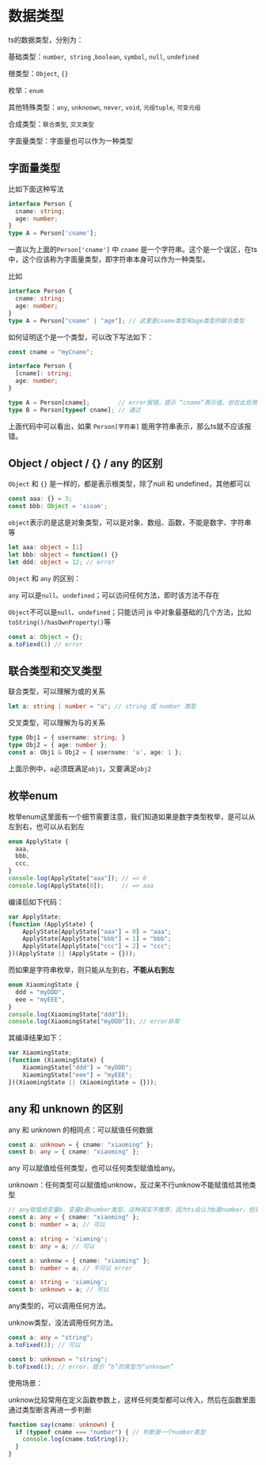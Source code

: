 # 数据类型

ts的数据类型，分别为：

基础类型：`number`,` string` ,`boolean`, `symbol`, `null`, `undefined`

根类型：`Object`, `{}`

枚举：`enum`

其他特殊类型：`any`, `unknoown`, `never`, `void`, `元组tuple`, `可变元组`

合成类型：`联合类型`, `交叉类型`

字面量类型：字面量也可以作为一种类型



## 字面量类型

比如下面这种写法

```ts
interface Person {
  cname: string;
  age: number;
}
type A = Person['cname'];
```

一直以为上面的`Person['cname']` 中 `cname` 是一个字符串。这个是一个误区，在ts中，这个应该称为字面量类型，即字符串本身可以作为一种类型。

比如

```ts
interface Person {
  cname: string;
  age: number;
}
type A = Person["cname" | "age"]; // 这里是cname类型和age类型的联合类型
```

如何证明这个是一个类型，可以改下写法如下：

```ts
const cname = "myCname";

interface Person {
  [cname]: string;
  age: number;
}

type A = Person[cname];        // error报错，提示 “cname”表示值，但在此处用作类型。是否指“类型 cname”
type B = Person[typeof cname]; // 通过
```

上面代码中可以看出，如果 `Person[字符串]` 能用字符串表示，那么ts就不应该报错。



## Object / object / {} / any 的区别

`Object` 和 `{}` 是一样的，都是表示根类型，除了null 和 undefined，其他都可以

```ts
const aaa: {} = 3;
const bbb: Object = 'xioam';
```

`object`表示的是这是对象类型，可以是对象、数组、函数，不能是数字、字符串等

```ts
let aaa: object = [1]
let bbb: object = function() {}
let ddd: object = 12; // error
```



`Object` 和 `any` 的区别：

`any` 可以是`null`、`undefined`；可以访问任何方法，即时该方法不存在

`Object`不可以是`null`、`undefined`；只能访问 js 中对象最基础的几个方法，比如`toString()/hasOwnProperty()`等

```ts
const a: Object = {};
a.toFiexd(1) // error 
```



## 联合类型和交叉类型

联合类型，可以理解为或的关系

```ts
let a: string | number = "a"; // string 或 number 类型
```



交叉类型，可以理解为与的关系

```ts
type Obj1 = { username: string; }
type Obj2 = { age: number };
const a: Obj1 & Obj2 = { username: 'a', age: 1 };
```

上面示例中，`a`必须既满足`obj1`，又要满足`obj2`



## 枚举enum

枚举enum这里面有一个细节需要注意，我们知道如果是数字类型枚举，是可以从左到右，也可以从右到左

```ts
enum ApplyState {
  aaa,
  bbb,
  ccc,
}
console.log(ApplyState["aaa"]); // => 0
console.log(ApplyState[0]);     // => aaa
```

编译后如下代码：

```js
var ApplyState;
(function (ApplyState) {
    ApplyState[ApplyState["aaa"] = 0] = "aaa";
    ApplyState[ApplyState["bbb"] = 1] = "bbb";
    ApplyState[ApplyState["ccc"] = 2] = "ccc";
})(ApplyState || (ApplyState = {}));
```

而如果是字符串枚举，则只能从左到右，**不能从右到左**

```ts
enum XiaomingState {
  ddd = "myDDD",
  eee = "myEEE",
}
console.log(XiaomingState["ddd"]);
console.log(XiaomingState["myDDD"]); // error异常
```

其编译结果如下：

```js
var XiaomingState;
(function (XiaomingState) {
    XiaomingState["ddd"] = "myDDD";
    XiaomingState["eee"] = "myEEE";
})(XiaomingState || (XiaomingState = {}));
```



## any 和 unknown 的区别

any 和 unknown 的相同点：可以赋值任何数据

```ts
const a: unknown = { cname: "xiaoming" };
const b: any = { cname: "xiaoming" };
```

any 可以赋值给任何类型，也可以任何类型赋值给any。

unknown：任何类型可以赋值给unknow，反过来不行unknow不能赋值给其他类型

```ts
// any赋值给变量b，变量b是number类型，这种其实不推荐，因为ts会认为b是number，但实际是一个json
const a: any = { cname: "xiaoming" };
const b: number = a; // 可以

const a: string = 'xiaming';
const b: any = a; // 可以

const a: unknow = { cname: "xiaoming" };
const b: number = a; // 不可以 error

const a: string = 'xiaming';
const b: unknown = a; // 可以
```

any类型的，可以调用任何方法。

unknow类型，没法调用任何方法。

```ts
const a: any = "string";
a.toFixed(1); // 可以

const b: unknown = "string";
b.toFixed(1); // error，提示 “b”的类型为“unknown”
```



使用场景：

unknow比较常用在定义函数参数上，这样任何类型都可以传入，然后在函数里面通过类型断言再进一步判断

```ts
function say(cname: unknown) {
  if (typeof cname === "number") { // 判断是一个number类型
    console.log(cname.toString());
  }
}
```




